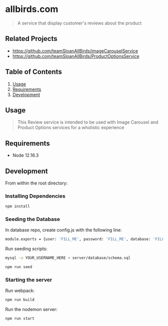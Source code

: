 # allbirds.com

> A service that display customer's reviews about the product
>

## Related Projects

  - https://github.com/teamSloanAllBirds/imageCarouselService
  - https://github.com/teamSloanAllBirds/ProductOptionsService

## Table of Contents

1. [Usage](#Usage)
1. [Requirements](#requirements)
1. [Development](#development)

## Usage

> This Review service is intended to be used with Image Carousel and Product Options services for a wholistic experience

## Requirements

- Node 12.16.3

## Development

From within the root directory:

### Installing Dependencies

```sh
npm install
```

### Seeding the Database

In database repo, create config.js with the following line:

```sh
module.exports = {user: 'FILL_ME', password: 'FILL_ME', database: 'FILL_ME', multipleStatements: true};
```

Run seeding scripts:

```sh
mysql -u YOUR_USERNAME_HERE < server/database/schema.sql
```

```sh
npm run seed
```

### Starting the server

Run webpack:

```sh
npm run build
```

Run the nodemon server:

```sh
npm run start
```



